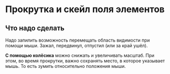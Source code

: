 # Прокрутка и скейл поля элементов

## Что надо сделать

Надо запилить возможность перемещать область видимости при помощи мыши. Зажал, передвинул, отпустил (или за край ушёл).

**С помощью колёсика** можно снижать и увеличивать масштаб. При этом, во время прокрутки, важно сохранять место, в которое указывает мышь. То есть зумить относительно положения мыши.

